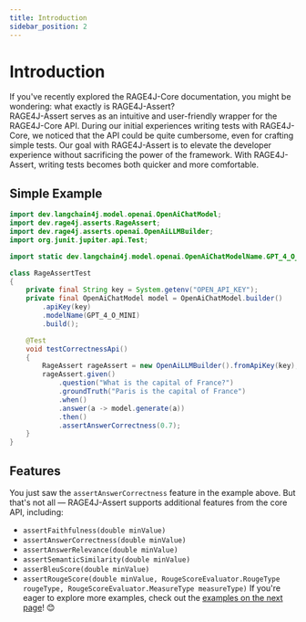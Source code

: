 ```yaml
---
title: Introduction
sidebar_position: 2
---
```


# Introduction

If you've recently explored the RAGE4J-Core documentation, you might be wondering: what exactly is RAGE4J-Assert?  
RAGE4J-Assert serves as an intuitive and user-friendly wrapper for the RAGE4J-Core API. During our initial experiences
writing tests with RAGE4J-Core, we noticed that the API could be quite cumbersome, even for crafting simple tests. Our
goal with RAGE4J-Assert is to elevate the developer experience without sacrificing the power of the framework. With
RAGE4J-Assert, writing tests becomes both quicker and more comfortable.

## Simple Example

``` java
import dev.langchain4j.model.openai.OpenAiChatModel;
import dev.rage4j.asserts.RageAssert;
import dev.rage4j.asserts.openai.OpenAiLLMBuilder;
import org.junit.jupiter.api.Test;

import static dev.langchain4j.model.openai.OpenAiChatModelName.GPT_4_O_MINI;

class RageAssertTest
{
	private final String key = System.getenv("OPEN_API_KEY");
	private final OpenAiChatModel model = OpenAiChatModel.builder()
		.apiKey(key)
		.modelName(GPT_4_O_MINI)
		.build();

	@Test
	void testCorrectnessApi()
	{
		RageAssert rageAssert = new OpenAiLLMBuilder().fromApiKey(key);
		rageAssert.given()
			.question("What is the capital of France?")
			.groundTruth("Paris is the capital of France")
			.when()
			.answer(a -> model.generate(a))
			.then()
			.assertAnswerCorrectness(0.7);
	}
}
```

## Features

You just saw the `assertAnswerCorrectness` feature in the example above. But that's not all — RAGE4J-Assert supports
additional features from the core API, including:

- `assertFaithfulness(double minValue)`
- `assertAnswerCorrectness(double minValue)`
- `assertAnswerRelevance(double minValue)`
- `assertSemanticSimilarity(double minValue)`
- `asserBleuScore(double minValue)`
- `assertRougeScore(double minValue, RougeScoreEvaluator.RougeType rougeType, RougeScoreEvaluator.MeasureType measureType)`
If you're eager to explore more examples, check out the [examples on the next page](/docs/rage4j-assert/examples)! 😊
